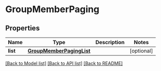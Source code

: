 # GroupMemberPaging

## Properties
Name | Type | Description | Notes
------------ | ------------- | ------------- | -------------
**list** | [**GroupMemberPagingList**](GroupMemberPagingList.md) |  | [optional] 

[[Back to Model list]](../README.md#documentation-for-models) [[Back to API list]](../README.md#documentation-for-api-endpoints) [[Back to README]](../README.md)


